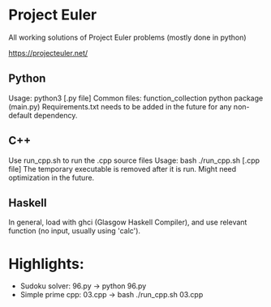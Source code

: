 # Project Euler
All working solutions of Project Euler problems (mostly done in python)

https://projecteuler.net/

## Python
Usage: python3 [.py file]
Common files: function_collection python package (main.py)
Requirements.txt needs to be added in the future for any non-default dependency.

## C++
Use run_cpp.sh to run the .cpp source files
Usage: bash ./run_cpp.sh [.cpp file]
The temporary executable is removed after it is run. Might need optimization in the future.

## Haskell
In general, load with ghci (Glasgow Haskell Compiler), and use relevant function (no input, usually using 'calc').

# Highlights:
- Sudoku solver: 96.py -> python 96.py
- Simple prime cpp: 03.cpp -> bash ./run_cpp.sh 03.cpp